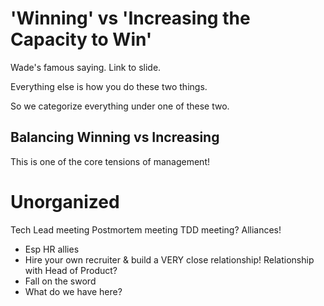# 'Winning' vs 'Increasing the Capacity to Win'
Wade's famous saying.
Link to slide.

Everything else is how you do these two things.

So we categorize everything under one of these two.

## Balancing Winning vs Increasing
This is one of the core tensions of management! 

# Unorganized
Tech Lead meeting
Postmortem meeting
TDD meeting?
Alliances!
* Esp HR allies
* Hire your own recruiter & build a VERY close relationship!
Relationship with Head of Product?
* Fall on the sword
* What do we have here?
